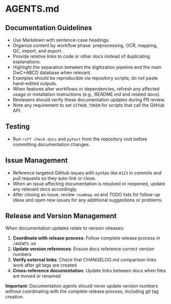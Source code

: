 # AGENTS.md

## Documentation Guidelines
- Use Markdown with sentence-case headings.
- Organize content by workflow phase: preprocessing, OCR, mapping, QC, import, and export.
- Provide relative links to code or other docs instead of duplicating explanations.
- Highlight the separation between the digitization pipeline and the main DwC+ABCD database when relevant.
- Examples should be reproducible via repository scripts; do not paste hand-edited outputs.
- When features alter workflows or dependencies, refresh any affected usage or installation instructions (e.g., README.md and related docs).
- Reviewers should verify these documentation updates during PR review.
- Note any requirement to set `GITHUB_TOKEN` for scripts that call the GitHub API.

## Testing
- Run `ruff check docs` and `pytest` from the repository root before committing documentation changes.

## Issue Management
- Reference targeted GitHub issues with syntax like `#123` in commits and pull requests so they auto-link or close.
- When an issue affecting documentation is resolved or reopened, update any relevant docs accordingly.
- After closing an issue, review `roadmap.md` and TODO lists for follow-up ideas and open new issues for any additional suggestions or problems.

## Release and Version Management
When documentation updates relate to version releases:

1. **Coordinate with release process**: Follow complete release process in `/AGENTS.md`
2. **Update version references**: Ensure docs reference correct version numbers
3. **Verify external links**: Check that CHANGELOG.md comparison links work after git tags are created
4. **Cross-reference documentation**: Update links between docs when files are moved or renamed

**Important**: Documentation agents should never update version numbers without coordinating with the complete release process, including git tag creation.
